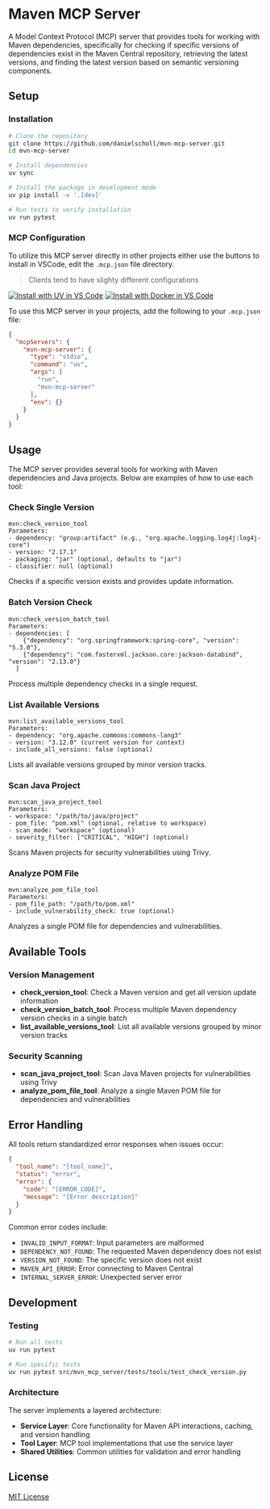 # Maven MCP Server

A Model Context Protocol (MCP) server that provides tools for working with Maven dependencies, specifically for checking if specific versions of dependencies exist in the Maven Central repository, retrieving the latest versions, and finding the latest version based on semantic versioning components.

## Setup

### Installation

```bash
# Clone the repository
git clone https://github.com/danielscholl/mvn-mcp-server.git
cd mvn-mcp-server

# Install dependencies
uv sync

# Install the package in development mode
uv pip install -e '.[dev]'

# Run tests to verify installation
uv run pytest
```

### MCP Configuration

To utilize this MCP server directly in other projects either use the buttons to install in VSCode, edit the `.mcp.json` file directory.

> Clients tend to have slighty different configurations

[![Install with UV in VS Code](https://img.shields.io/badge/VS_Code-UV-0098FF?style=flat-square&logo=visualstudiocode&logoColor=white)](https://vscode.dev/redirect?url=vscode:mcp/install?%7B%22name%22%3A%22mvn-mcp-server%22%2C%22command%22%3A%22uvx%22%2C%22args%22%3A%5B%22run%22%2C%22mvn-mcp-server%22%5D%2C%22env%22%3A%7B%7D%7D)   [![Install with Docker in VS Code](https://img.shields.io/badge/VS_Code-Docker-0098FF?style=flat-square&logo=visualstudiocode&logoColor=white)](https://vscode.dev/redirect?url=vscode:mcp/install?%7B%22name%22%3A%22mvn-mcp-server%22%2C%22command%22%3A%22docker%22%2C%22args%22%3A%5B%22run%22%2C%22-i%22%2C%22--rm%22%2C%22--mount%22%2C%22type%3Dbind%2Csource%3D%3CYOUR_WORKSPACE_PATH%3E%2Ctarget%3D%2Fworkspace%22%2C%22danielscholl%2Fmvn-mcp-server%22%5D%2C%22env%22%3A%7B%7D%7D)

To use this MCP server in your projects, add the following to your `.mcp.json` file:

```json
{
  "mcpServers": {
    "mvn-mcp-server": {
      "type": "stdio",
      "command": "uv",
      "args": [
        "run",
        "mvn-mcp-server"
      ],
      "env": {}
    }
  }
}
```

## Usage

The MCP server provides several tools for working with Maven dependencies and Java projects. Below are examples of how to use each tool:

### Check Single Version

```
mvn:check_version_tool
Parameters:
- dependency: "group:artifact" (e.g., "org.apache.logging.log4j:log4j-core")
- version: "2.17.1"
- packaging: "jar" (optional, defaults to "jar")
- classifier: null (optional)
```

Checks if a specific version exists and provides update information.

### Batch Version Check

```
mvn:check_version_batch_tool
Parameters:
- dependencies: [
    {"dependency": "org.springframework:spring-core", "version": "5.3.0"},
    {"dependency": "com.fasterxml.jackson.core:jackson-databind", "version": "2.13.0"}
  ]
```

Process multiple dependency checks in a single request.

### List Available Versions

```
mvn:list_available_versions_tool
Parameters:
- dependency: "org.apache.commons:commons-lang3"
- version: "3.12.0" (current version for context)
- include_all_versions: false (optional)
```

Lists all available versions grouped by minor version tracks.

### Scan Java Project

```
mvn:scan_java_project_tool
Parameters:
- workspace: "/path/to/java/project"
- pom_file: "pom.xml" (optional, relative to workspace)
- scan_mode: "workspace" (optional)
- severity_filter: ["CRITICAL", "HIGH"] (optional)
```

Scans Maven projects for security vulnerabilities using Trivy.

### Analyze POM File

```
mvn:analyze_pom_file_tool
Parameters:
- pom_file_path: "/path/to/pom.xml"
- include_vulnerability_check: true (optional)
```

Analyzes a single POM file for dependencies and vulnerabilities.

## Available Tools

### Version Management
- **check_version_tool**: Check a Maven version and get all version update information
- **check_version_batch_tool**: Process multiple Maven dependency version checks in a single batch
- **list_available_versions_tool**: List all available versions grouped by minor version tracks

### Security Scanning  
- **scan_java_project_tool**: Scan Java Maven projects for vulnerabilities using Trivy
- **analyze_pom_file_tool**: Analyze a single Maven POM file for dependencies and vulnerabilities

## Error Handling

All tools return standardized error responses when issues occur:

```json
{
  "tool_name": "[tool_name]",
  "status": "error",
  "error": {
    "code": "[ERROR_CODE]",
    "message": "[Error description]"
  }
}
```

Common error codes include:
- `INVALID_INPUT_FORMAT`: Input parameters are malformed
- `DEPENDENCY_NOT_FOUND`: The requested Maven dependency does not exist
- `VERSION_NOT_FOUND`: The specific version does not exist
- `MAVEN_API_ERROR`: Error connecting to Maven Central
- `INTERNAL_SERVER_ERROR`: Unexpected server error

## Development

### Testing

```bash
# Run all tests
uv run pytest

# Run specific tests
uv run pytest src/mvn_mcp_server/tests/tools/test_check_version.py
```

### Architecture

The server implements a layered architecture:
- **Service Layer**: Core functionality for Maven API interactions, caching, and version handling
- **Tool Layer**: MCP tool implementations that use the service layer
- **Shared Utilities**: Common utilities for validation and error handling

## License

[MIT License](LICENSE)